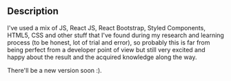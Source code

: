 
## Description

I've used a mix of JS, React JS, React Bootstrap, Styled Components, HTML5, CSS and other stuff that I've found during my research and learning process (to be honest, lot of trial and error), so probably this is far from being perfect from a developer point of view but still very excited and happy about the result and the acquired knowledge along the way.

There'll be a new version soon :).

